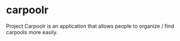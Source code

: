 carpoolr
========

Project Carpoolr is an application that allows people to organize / find carpools more easily. 